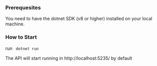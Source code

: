 ### Prerequesites
You need to have the dotnet SDK (v8 or higher) installed on your local machine. 

### How to Start
run ``` dotnet run```

The API will start running in http://localhost:5235/ by default

